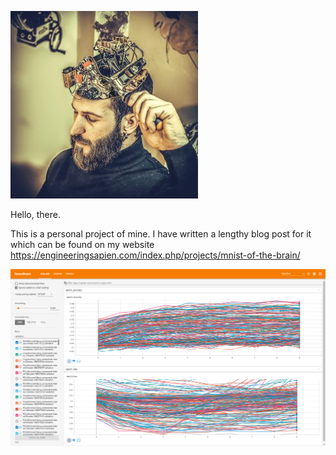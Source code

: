 ![alt text](https://github.com/AveryGriffin/BrainMNIST/blob/master/mechanical-2033446_1920-300x300.PNG)

Hello, there.

This is a personal project of mine. I have written a lengthy blog post for it which can be found on my website https://engineeringsapien.com/index.php/projects/mnist-of-the-brain/


![alt text](https://github.com/AveryGriffin/BrainMNIST/blob/master/PcaNnValidateResults.PNG)
